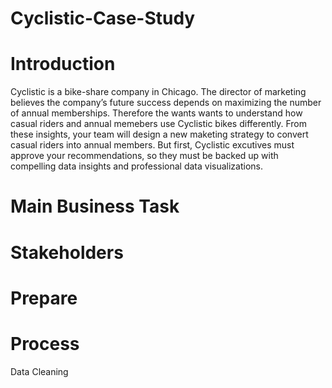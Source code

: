 # Cyclistic-Case-Study


# Introduction

Cyclistic is a bike-share company in Chicago. The director of marketing believes the company’s future success depends on maximizing the number of annual memberships.
Therefore the wants wants to understand how casual riders and annual memebers use Cyclistic bikes differently.
From these insights, your team will design a new maketing strategy to convert casual riders into annual members.
But first, Cyclistic excutives must approve your recommendations, so they must be backed up with compelling data insights and professional data visualizations.


# Main Business Task

# Stakeholders

# Prepare
# Process

Data Cleaning

